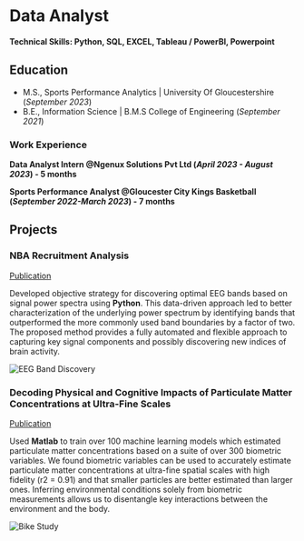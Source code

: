 # Data Analyst

#### Technical Skills: Python, SQL, EXCEL, Tableau / PowerBI, Powerpoint

## Education
- M.S., Sports Performance Analytics | University Of Gloucestershire (_September 2023_)
- B.E., Information Science | B.M.S College of Engineering (_September 2021_)

### Work Experience

**Data Analyst Intern @Ngenux Solutions Pvt Ltd  (_April 2023 - August 2023_) - 5 months**

**Sports Performance Analyst @Gloucester City Kings Basketball (_September 2022-March 2023_) - 7 months**


## Projects
### NBA Recruitment Analysis
[Publication](https://www.mdpi.com/1424-8220/22/8/3048)

Developed objective strategy for discovering optimal EEG bands based on signal power spectra using **Python**. This data-driven approach led to better characterization of the underlying power spectrum by identifying bands that outperformed the more commonly used band boundaries by a factor of two. The proposed method provides a fully automated and flexible approach to capturing key signal components and possibly discovering new indices of brain activity.

![EEG Band Discovery](/assets/img/eeg_band_discovery.jpeg)

### Decoding Physical and Cognitive Impacts of Particulate Matter Concentrations at Ultra-Fine Scales
[Publication](https://www.mdpi.com/1424-8220/22/11/4240)

Used **Matlab** to train over 100 machine learning models which estimated particulate matter concentrations based on a suite of over 300 biometric variables. We found biometric variables can be used to accurately estimate particulate matter concentrations at ultra-fine spatial scales with high fidelity (r2 = 0.91) and that smaller particles are better estimated than larger ones. Inferring environmental conditions solely from biometric measurements allows us to disentangle key interactions between the environment and the body.

![Bike Study](/assets/img/bike_study.jpeg)



